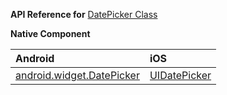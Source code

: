 
**API Reference for** [DatePicker Class](http://docs.nativescript.org/api-reference/modules/_ui_date_picker_.html)

**Native Component**

| Android                | iOS      |
|:-----------------------|:---------|
| [android.widget.DatePicker](http://developer.android.com/reference/android/widget/DatePicker.html) | [UIDatePicker](https://developer.apple.com/library/ios/documentation/UIKit/Reference/UIDatePicker_Class/index.html) | 